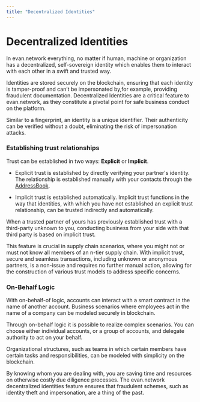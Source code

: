 ```yaml
---
title: "Decentralized Identities"
---
```

# Decentralized Identities

In evan.network everything, no matter if human, machine or organization has a decentralized, self-sovereign identity which enables them to interact with each other in a swift and trusted way.

Identities are stored securely on the blockchain, ensuring that each identity is tamper-proof and can’t be impersonated by,for example, providing fraudulent documentation. Decentralized Identities are a critical feature to evan.network, as they constitute a pivotal point for safe business conduct on the platform. 

Similar to a fingerprint, an identity is a unique identifier. Their authenticity can be verified without a doubt, eliminating the risk of impersonation attacks. 

### Establishing trust relationships

Trust can be established in two ways: **Explicit** or **Implicit**. 

* Explicit trust is established by directly verifying your partner's identity. The relationship is established manually with your contacts through the [AddressBook](/doc/contacts).

* Implicit trust is established automatically. 
Implicit trust functions in the way that identities, with which you have not established an explicit trust relationship, can be trusted indirectly and automatically.

When a  trusted partner of yours has previously established trust with a third-party unknown to you, conducting business from your side with that third party is based on implicit trust. 

This feature is crucial in supply chain scenarios, where you might not or must not know all members of an n-tier supply chain. With implicit trust, secure and seamless transactions, including unknown or anonymous partners, is a non-issue and requires no further manual action, allowing for the construction of various trust models to address specific concerns. 


### On-Behalf Logic

With on-behalf-of logic, accounts can interact with a smart contract in the name of another account. Business scenarios where employees act in the name of a company can be modeled securely in blockchain.

Through on-behalf logic it is possible to realize complex scenarios. You can choose either individual accounts, or a group of accounts, and delegate authority to act on your behalf.

Organizational structures, such as teams in which certain members have certain tasks and responsibilities, can be modeled with simplicity on the blockchain.

By knowing whom you are dealing with, you are saving time and resources on otherwise costly due diligence processes. The evan.network decentralized identities feature ensures that fraudulent schemes, such as identity theft and impersonation, are a thing of the past.
